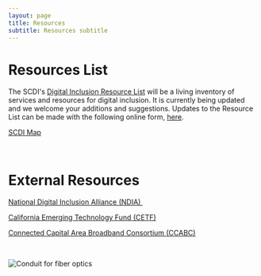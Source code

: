 ```yaml
---
layout: page
title: Resources
subtitle: Resources subtitle
---
```

# Resources List

The SCDI's [Digital Inclusion Resource List](https://valleyvision.us16.list-manage.com/track/click?u=1d8421bee454083d0270343ac&id=4d34a46756&e=ef54bb2661) will be a living inventory of services and resources for digital inclusion. It is currently being updated and we welcome your additions and suggestions. Updates to the Resource List can be made with the following online form, [](https://valleyvision.us16.list-manage.com/track/click?u=1d8421bee454083d0270343ac&id=53cfdf7c77&e=ef54bb2661)[here](https://docs.google.com/spreadsheets/d/1I8fdNTbBRDABJ-8Vy4iTEcU56YWU_F0AcU4dJwwZxp8/edit#gid=272524158).

[SCDI Map](<https://saccity.maps.arcgis.com/apps/View/index.html?appid=90abd5fecb3b4f65b1d29e14976e1e20>)

<br>

# External Resources

[National Digital Inclusion Alliance (NDIA) ](https://www.digitalinclusion.org/)  

[California Emerging Technology Fund (CETF)](https://www.cetfund.org/)

[Connected Capital Area Broadband Consortium (CCABC)](https://www.valleyvision.org/projects/connected-community-initiative/)

<br>

![](/assets/uploads/conduit.bmp "Conduit for fiber optics")